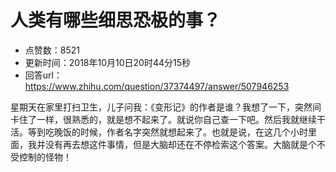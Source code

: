 # 人类有哪些细思恐极的事？
- 点赞数：8521
- 更新时间：2018年10月10日20时44分15秒
- 回答url：https://www.zhihu.com/question/37374497/answer/507946253
<body>
 <p data-pid="BLcLd9ah">星期天在家里打扫卫生，儿子问我：《变形记》的作者是谁？我想了一下，突然间卡住了一样，很熟悉的，就是想不起来了。就说你自己查一下吧。然后我就继续干活。等到吃晚饭的时候，作者名字突然就想起来了。也就是说，在这几个小时里面，我并没有再去想这件事情，但是大脑却还在不停检索这个答案。大脑就是个不受控制的怪物！</p>
</body>